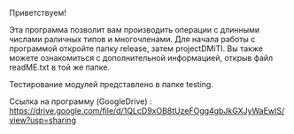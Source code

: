 Приветствуем!

  Эта программа позволит вам производить операции с длинными числами раличных типов и многочленами.  Для начала работы с программой откройте папку release, затем projectDMiTI. Вы также можете ознакомиться с дополнительной информацией, открыв файл readME.txt в той же папке.
  
  Тестирование модулей представлено в папке testing.
  
  Ссылка на программу (GoogleDrive) : https://drive.google.com/file/d/1QLcD9xOB8tUzeFOgg4gbJkGXJyWaEwIS/view?usp=sharing

 
